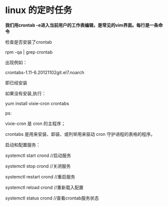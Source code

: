 # linux 的定时任务

**我们用crontab -e进入当前用户的工作表编辑，是常见的vim界面。每行是一条命令**



检查是否安装了crontab

rpm -qa | grep crontab

出现例如：

crontabs-1.11-6.20121102git.el7.noarch

即已经安装

如果没有安装,执行：

yum  install vixie-cron  crontabs

ps:

vixie-cron 是 cron 的主程序；

crontabs 是用来安装、卸装、或列举用来驱动 cron 守护进程的表格的程序。

启动和配置服务：

systemctl start crond     //启动服务

systemctl stop crond    //关闭服务

systemctl restart crond  //重启服务

systemctl reload crond   //重新载入配置

systemctl status crond    //查看crontab服务状态



